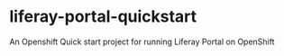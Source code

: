 liferay-portal-quickstart
=========================

An Openshift Quick start project for running Liferay Portal on OpenShift